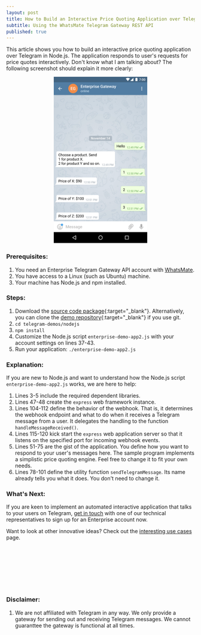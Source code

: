 ```yaml
---
layout: post
title: How to Build an Interactive Price Quoting Application over Telegram in Node.js
subtitle: Using the WhatsMate Telegram Gateway REST API
published: true
---
```


This article shows you how to build an interactive price quoting application over Telegram in Node.js. The application responds to user's requests for price quotes interactively. Don't know what I am talking about? The following screenshot should explain it more clearly:

<p style="text-align:center;">
  <img width="250" height="444" src="/img/interactive-price-quote-application.png"/>
</p>


### Prerequisites:

1. You need an Enterprise Telegram Gateway API account with [WhatsMate](https://www.whatsmate.net/telegram-gateway-comparison.html).
2. You have access to a Linux (such as Ubuntu) machine.
3. Your machine has Node.js and npm installed.


### Steps:

1. Download the [source code package](https://github.com/whatsmate/telegram-demos/archive/master.zip){:target="_blank"}. Alternatively, you can clone the [demo repository](https://github.com/whatsmate/telegram-demos){:target="_blank"} if you use git.
2. `cd telegram-demos/nodejs`
3. `npm install`
4. Customize the Node.js script `enterprise-demo-app2.js` with your account settings on lines 37-43.
5. Run your application: `./enterprise-demo-app2.js`


### Explanation:

If you are new to Node.js and want to understand how the Node.js script `enterprise-demo-app2.js` works, we are here to help:

1. Lines 3-5 include the required dependent libraries.
2. Lines 47-48 create the `express` web framework instance.
3. Lines 104-112 define the behavior of the webhook. That is, it determines the webhook endpoint and what to do when it receives a Telegram message from a user. It delegates the handling to the function `handleMessageReceived()`.
4. Lines 115-120 kick start the `express` web application server so that it listens on the specified port for incoming webhook events.
5. Lines 51-75 are the gist of the application. You define how you want to respond to your user's messages here. The sample program implements a simplistic price quoting engine. Feel free to change it to fit your own needs.
6. Lines 78-101 define the utility function `sendTelegramMessage`. Its name already tells you what it does. You don't need to change it.


### What's Next:

If you are keen to implement an automated interactive application that talks to your users on Telegram, [get in touch](https://www.whatsmate.net/contact.html) with one of our technical representatives to sign up for an Enterprise account now.

Want to look at other innovative ideas? Check out the [interesting use cases](https://www.whatsmate.net/telegram-gateway-use-cases.html) page.


<br>
<script async src="//pagead2.googlesyndication.com/pagead/js/adsbygoogle.js"></script>
<ins class="adsbygoogle"
     style="display:inline-block;width:728px;height:90px"
     data-ad-client="ca-pub-7383487179928477"
     data-ad-slot="6959057004"></ins>
<script>
(adsbygoogle = window.adsbygoogle || []).push({});
</script>
<br>


### Disclaimer:

1. We are not affiliated with Telegram in any way. We only provide a gateway for sending out and receiving Telegram messages. We cannot guaranttee the gateway is functional at all times.

